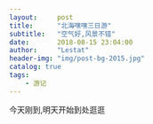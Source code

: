 ```yaml
---
layout:     post
title:      "北海嘿嘿三日游"
subtitle:   "空气好,风景不错"
date:       2018-08-15 23:04:00
author:     "Lestat"
header-img: "img/post-bg-2015.jpg"
catalog: true
tags:
    - 游记
---
```


今天刚到,明天开始到处逛逛
